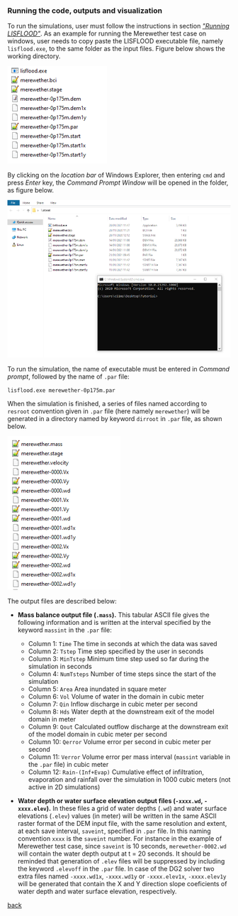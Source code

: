 ### Running the code, outputs and visualization

To run the simulations, user must follow the instructions in section [*"Running LISFLOOD"*](). As an example for running the Merewether test case on windows, user needs to copy paste the LISFLOOD executable file, namely `lisflood.exe`, to the same folder as the input files. Figure below shows the working directory.

![image](/Figures/mer12.png)

By clicking on the *location bar* of Windows Explorer, then entering `cmd` and press *Enter* key, the *Command Prompt Window* will be opened in the folder, as figure below.

![image](/Figures/mer13.png)

To run the simulation, the name of executable must be entered in *Command prompt*, followed by the name of `.par` file: 
```
lisflood.exe merewether-0p175m.par   
```

When the simulation is finished, a series of files named according to `resroot` convention given in `.par` file (here namely `merewether`) will be generated in a directory named by keyword `dirroot` in `.par` file, as shown below.

![image](/Figures/mer14.png)

The output files are described below:

- **Mass balance output file (`.mass`).** This tabular ASCII file gives the following information and is written at the interval specified by the keyword `massint` in the `.par` file:
  - Column 1: `Time` The time in seconds at which the data was saved
  - Column 2: `Tstep` Time step specified by the user in seconds
  - Column 3: `MinTstep` Minimum time step used so far during the simulation in seconds
  - Column 4: `NumTsteps` Number of time steps since the start of the simulation
  - Column 5: `Area` Area inundated in square meter
  - Column 6: `Vol` Volume of water in the domain in cubic meter
  - Column 7: `Qin` Inflow discharge in cubic meter per second
  - Column 8: `Hds` Water depth at the downstream exit of the model domain in meter
  - Column 9: `Qout` Calculated outflow discharge at the downstream exit of the model domain in cubic meter per second
  - Column 10: `Qerror` Volume error per second in cubic meter per second
  - Column 11: `Verror` Volume error per mass interval (`massint` variable in the `.par` file) in cubic meter
  - Column 12: `Rain-(Inf+Evap)` Cumulative effect of infiltration, evaporation and rainfall over the simulation in 1000 cubic meters (not active in 2D simulations)
  
- **Water depth or water surface elevation output files (`-xxxx.wd`, `-xxxx.elev`).** In these files a grid of water depths (`.wd`) and water surface elevations (`.elev`) values (in meter) will be written in the same ASCII raster format of the DEM input file, with the same resolution and extent, at each save interval, `saveint`, specified in `.par` file. In this naming convention `xxxx` is the `saveint` number. For instance in the example of Merewether test case, since `saveint` is 10 seconds, `merewether-0002.wd` will contain the water depth output at t = 20 seconds. It should be reminded that generation of `.elev` files will be suppressed by including the keyword `.elevoff` in the `.par` file. In case of the DG2 solver two extra files named `-xxxx.wd1x`, `-xxxx.wd1y` or `-xxxx.elev1x`, `-xxxx.elev1y` will be generated that contain the X and Y direction slope coeficients of water depth and water surface elevation, respectively.

[back](/Merewether.md)
